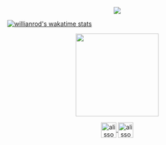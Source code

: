 <p align="center">
  <img align="center" src="https://github-readme-stats.vercel.app/api?username=alissoncavalcanticma&show_icons=true&theme=dracula">
</p>

[![willianrod's wakatime stats](https://github-readme-stats.vercel.app/api/wakatime?username=alissoncavalcanticma)](https://github.com/anuraghazra/github-readme-stats)


<p align="center">
  <img align="center" height="190" src="https://github-readme-stats.anuraghazra1.vercel.app/api/top-langs/?username=alissoncavalcanticma&layout=compact&theme=dracula" />
</p>

<p align="center">
  <a href="https://dev.to/alissoncavalcanticma" target="_blank">
    <img align="center" src="https://cdn.jsdelivr.net/npm/simple-icons@3.0.1/icons/dev-dot-to.svg" alt="alissoncavalcanticma" height="35" width="35" />
  </a>
  <a href="https://linkedin.com/in/alisson-cavalcanti-417b30b8" target="_blank">
    <img align="center" src="https://cdn.jsdelivr.net/npm/simple-icons@3.0.1/icons/linkedin.svg" alt="alissoncavalcanticma" height="35" width="35" />
  </a>
</p>

<!--
<p align="center">
  Confira eventos que eu participei, organanizei ou contribui
</p>


<details>
<summary>Educational Content</summary>
 
  | Title | Type | Role | Avenue | Date
  | :---: | :---: | :---: | :---:| :--------:|
  | | | |  |
  
</details>
-->
